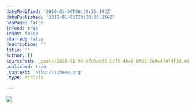 ```yaml
---
dateModified: '2016-01-06T20:38:35.191Z'
datePublished: '2016-01-06T20:38:35.256Z'
hasPage: false
inFeed: true
inNav: false
starred: false
description: ''
title: ''
author: []
sourcePath: _posts/2016-01-06-e7e3eb95-1e75-4ba0-b903-2e044f4fdf3d.md
published: true
_context: 'http://schema.org'
_type: Article

---
```

![](https://the-grid-user-content.s3-us-west-2.amazonaws.com/e8f87028-bd70-4260-8112-4e5f2373843d.jpg)
